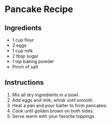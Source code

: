 # Pancake Recipe

## Ingredients
- 1 cup flour
- 2 eggs
- 1 cup milk
- 2 tbsp sugar
- 1 tsp baking powder
- Pinch of salt

## Instructions
1. Mix all dry ingredients in a bowl.
2. Add eggs and milk, whisk until smooth.
3. Heat a pan and pour batter to form pancakes.
4. Cook until golden brown on both sides.
5. Serve warm with your favorite toppings.
